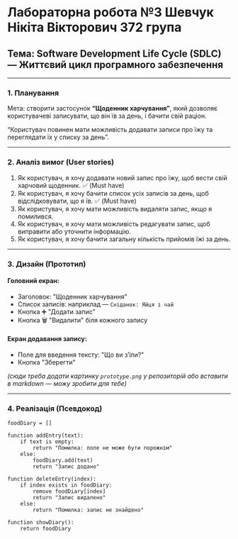 # Лабораторна робота №3 Шевчук Нікіта Вікторович 372 група
## Тема: Software Development Life Cycle (SDLC) — Життєвий цикл програмного забезпечення

---

### 1. Планування
Мета: створити застосунок **“Щоденник харчування”**, який дозволяє користувачеві записувати, що він їв за день, і бачити свій раціон.

“Користувач повинен мати можливість додавати записи про їжу та переглядати їх у списку за день”.

---

### 2. Аналіз вимог (User stories)

1. Як користувач, я хочу додавати новий запис про їжу, щоб вести свій харчовий щоденник. ✅ (Must have)  
2. Як користувач, я хочу бачити список усіх записів за день, щоб відслідковувати, що я їв. ✅ (Must have)  
3. Як користувач, я хочу мати можливість видаляти запис, якщо я помилився.  
4. Як користувач, я хочу мати можливість редагувати запис, щоб виправити або уточнити інформацію.  
5. Як користувач, я хочу бачити загальну кількість прийомів їжі за день.  

---

### 3. Дизайн (Прототип)

#### Головний екран:
- Заголовок: "Щоденник харчування"
- Список записів: наприклад — `Сніданок: Яйця і чай`
- Кнопка ➕ "Додати запис"
- Кнопка 🗑 "Видалити" біля кожного запису

#### Екран додавання запису:
- Поле для введення тексту: "Що ви з’їли?"
- Кнопка "Зберегти"

*(сюди треба додати картинку `prototype.png` у репозиторій або вставити в markdown — можу зробити для тебе)*

---

### 4. Реалізація (Псевдокод)

```pseudo
foodDiary = []

function addEntry(text):
    if text is empty:
        return "Помилка: поле не може бути порожнім"
    else:
        foodDiary.add(text)
        return "Запис додано"

function deleteEntry(index):
    if index exists in foodDiary:
        remove foodDiary[index]
        return "Запис видалено"
    else:
        return "Помилка: запис не знайдено"

function showDiary():
    return foodDiary
